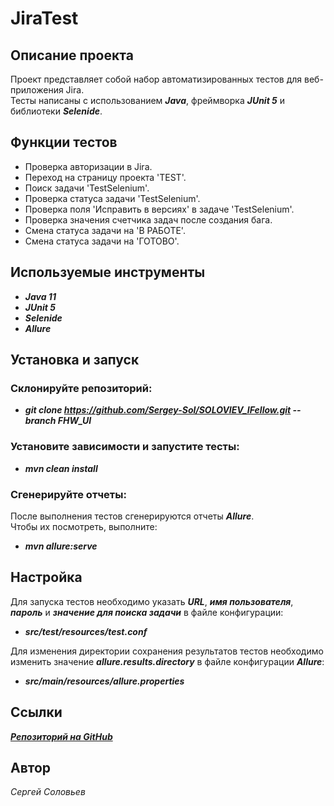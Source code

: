 # JiraTest

## Описание проекта
Проект представляет собой набор автоматизированных тестов для веб-приложения Jira.<br/>
Тесты написаны с использованием ***Java***, фреймворка ***JUnit 5*** и библиотеки ***Selenide***.

## Функции тестов
- Проверка авторизации в Jira.<br/>
- Переход на страницу проекта 'TEST'.<br/>
- Поиск задачи 'TestSelenium'.<br/>
- Проверка статуса задачи 'TestSelenium'.<br/>
- Проверка поля 'Исправить в версиях' в задаче 'TestSelenium'.<br/>
- Проверка значения счетчика задач после создания бага.<br/>
- Смена статуса задачи на 'В РАБОТЕ'.<br/>
- Смена статуса задачи на 'ГОТОВО'.

## Используемые инструменты
- ***Java 11***<br/>
- ***JUnit 5***<br/>
- ***Selenide***<br/>
- ***Allure***

## Установка и запуск
### Склонируйте репозиторий:
- ***git clone https://github.com/Sergey-Sol/SOLOVIEV_IFellow.git --branch FHW_UI***
### Установите зависимости и запустите тесты:
- ***mvn clean install***
### Сгенерируйте отчеты:
После выполнения тестов сгенерируются отчеты ***Allure***.<br/>
Чтобы их посмотреть, выполните:<br/>

- ***mvn allure:serve***
## Настройка
Для запуска тестов необходимо указать ***URL***, ***имя пользователя***, ***пароль*** и ***значение для поиска задачи*** в файле конфигурации:<br/>
- ***src/test/resources/test.conf***

Для изменения директории сохранения результатов тестов необходимо изменить значение ***allure.results.directory*** в файле конфигурации ***Allure***:

- ***src/main/resources/allure.properties***

## Ссылки
***[Репозиторий на GitHub](https://github.com/Sergey-Sol/SOLOVIEV_IFellow/tree/FHW_UI)***
## Автор
*Сергей Соловьев*
